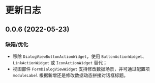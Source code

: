 # 更新日志

## 0.0.6 (2022-05-23)

### 缺陷/优化

- 移除 `DialogViewButtonActionWidget`，使用 `ButtonActionWidget`、`LinkActionWidget` 或 `IconActionWidget` 替代；
- 视图部件 `FormDialogViewWidget` 支持修改数据场景，并可通过配置项 `moduleLabel` 根据新增还是修改数据动态拼接对话框标题。